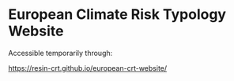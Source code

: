 # European Climate Risk Typology Website

Accessible temporarily through:

https://resin-crt.github.io/european-crt-website/


